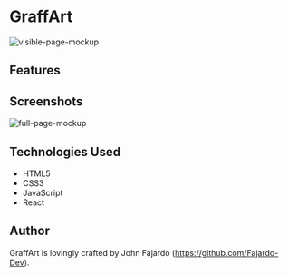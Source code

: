 # GraffArt
![visible-page-mockup](https://github.com/Fajardo-dev/urban-art-gallery/assets/62899394/0f1c4c13-ad4d-449f-9d6a-a7acbf7f8597)

## Features

## Screenshots
![full-page-mockup](https://github.com/Fajardo-dev/urban-art-gallery/assets/62899394/d0c5a672-d5b5-4972-93ea-59f7ea3d5594)

## Technologies Used

- HTML5
- CSS3
- JavaScript
- React

## Author

GraffArt is lovingly crafted by John Fajardo (https://github.com/Fajardo-Dev).

